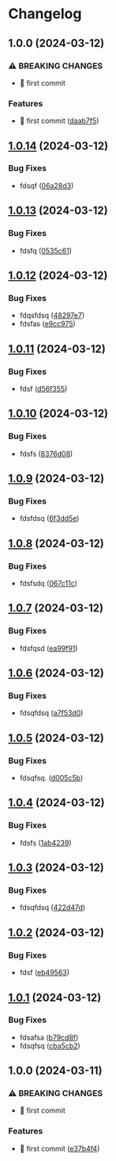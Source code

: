 # Changelog

## 1.0.0 (2024-03-12)


### ⚠ BREAKING CHANGES

* :tada: first commit

### Features

* :tada: first commit ([daab7f5](https://github.com/Foxon-Consulting/toolkit-images/commit/daab7f5d459ea11d4ce0f9bb8525c32f26ffe3c6))

## [1.0.14](https://github.com/Foxon-Consulting/toolkit-images/compare/python-toolkit-1.0.13...python-toolkit-1.0.14) (2024-03-12)


### Bug Fixes

* fdsqf ([06a28d3](https://github.com/Foxon-Consulting/toolkit-images/commit/06a28d31418392b424d5cac43b89c6e8198626fa))

## [1.0.13](https://github.com/Foxon-Consulting/toolkit-images/compare/python-toolkit-1.0.12...python-toolkit-1.0.13) (2024-03-12)


### Bug Fixes

* fdsfq ([0535c61](https://github.com/Foxon-Consulting/toolkit-images/commit/0535c6152d497cfbdd1f42bd20e354060b3ed134))

## [1.0.12](https://github.com/Foxon-Consulting/toolkit-images/compare/python-toolkit-1.0.11...python-toolkit-1.0.12) (2024-03-12)


### Bug Fixes

* fdqsfdsq ([48297e7](https://github.com/Foxon-Consulting/toolkit-images/commit/48297e71e22dfaf8182190e5a23434448a21ae76))
* fdsfas ([e9cc975](https://github.com/Foxon-Consulting/toolkit-images/commit/e9cc975fff1cc862a7d7e324197701d8c2a30e02))

## [1.0.11](https://github.com/Foxon-Consulting/toolkit-images/compare/python-toolkit-1.0.10...python-toolkit-1.0.11) (2024-03-12)


### Bug Fixes

* fdsf ([d56f355](https://github.com/Foxon-Consulting/toolkit-images/commit/d56f355585d31dbe0b65c7f713689b8ee25395cb))

## [1.0.10](https://github.com/Foxon-Consulting/toolkit-images/compare/python-toolkit-1.0.9...python-toolkit-1.0.10) (2024-03-12)


### Bug Fixes

* fdsfs ([8376d08](https://github.com/Foxon-Consulting/toolkit-images/commit/8376d08e48f7ed2d88d37aca7a3351b16ce75931))

## [1.0.9](https://github.com/Foxon-Consulting/toolkit-images/compare/python-toolkit-1.0.8...python-toolkit-1.0.9) (2024-03-12)


### Bug Fixes

* fdsfdsq ([6f3dd5e](https://github.com/Foxon-Consulting/toolkit-images/commit/6f3dd5e1633bf9ed4fd8757256a0216617db7033))

## [1.0.8](https://github.com/Foxon-Consulting/toolkit-images/compare/python-toolkit-1.0.7...python-toolkit-1.0.8) (2024-03-12)


### Bug Fixes

* fdsfsdq ([067c11c](https://github.com/Foxon-Consulting/toolkit-images/commit/067c11c44c6bca5c41d28f790caccbfb83cff89d))

## [1.0.7](https://github.com/Foxon-Consulting/toolkit-images/compare/python-toolkit-1.0.6...python-toolkit-1.0.7) (2024-03-12)


### Bug Fixes

* fdsfqsd ([ea99f91](https://github.com/Foxon-Consulting/toolkit-images/commit/ea99f91fd7a2ef1c0a84d6aff08c38d30e421018))

## [1.0.6](https://github.com/Foxon-Consulting/toolkit-images/compare/python-toolkit-1.0.5...python-toolkit-1.0.6) (2024-03-12)


### Bug Fixes

* fdsqfdsq ([a7f53d0](https://github.com/Foxon-Consulting/toolkit-images/commit/a7f53d06063c7cf6e54cc92f35116924c5ad0d20))

## [1.0.5](https://github.com/Foxon-Consulting/toolkit-images/compare/python-toolkit-1.0.4...python-toolkit-1.0.5) (2024-03-12)


### Bug Fixes

* fdsqfsq. ([d005c5b](https://github.com/Foxon-Consulting/toolkit-images/commit/d005c5b09d8f97b36c61ddc7f162b464ad7fae05))

## [1.0.4](https://github.com/Foxon-Consulting/toolkit-images/compare/python-toolkit-1.0.3...python-toolkit-1.0.4) (2024-03-12)


### Bug Fixes

* fdsfs ([1ab4239](https://github.com/Foxon-Consulting/toolkit-images/commit/1ab42390d991e63f05a6da44a2430595f156ca59))

## [1.0.3](https://github.com/Foxon-Consulting/toolkit-images/compare/python-toolkit-1.0.2...python-toolkit-1.0.3) (2024-03-12)


### Bug Fixes

* fdsqfdsq ([422d47d](https://github.com/Foxon-Consulting/toolkit-images/commit/422d47dc15a1518ab9e28a7aa98471fee27e95bc))

## [1.0.2](https://github.com/Foxon-Consulting/toolkit-images/compare/python-toolkit-1.0.1...python-toolkit-1.0.2) (2024-03-12)


### Bug Fixes

* fdsf ([eb49563](https://github.com/Foxon-Consulting/toolkit-images/commit/eb495635805a80aead2ffb362e18ac57206ee146))

## [1.0.1](https://github.com/Foxon-Consulting/toolkit-images/compare/python-toolkit-1.0.0...python-toolkit-1.0.1) (2024-03-12)


### Bug Fixes

* fdsafsa ([b79cd8f](https://github.com/Foxon-Consulting/toolkit-images/commit/b79cd8f47fb7f89e64c230973af0b2013615d7f5))
* fdsqfsq ([cba5cb2](https://github.com/Foxon-Consulting/toolkit-images/commit/cba5cb2b5541ad1d19e1f47b1b15c7815e802034))

## 1.0.0 (2024-03-11)


### ⚠ BREAKING CHANGES

* :tada: first commit

### Features

* :tada: first commit ([e37b4f4](https://github.com/Foxon-Consulting/toolkit-images/commit/e37b4f4c8a41ab4c70672643ab347e9f2d3c50da))
